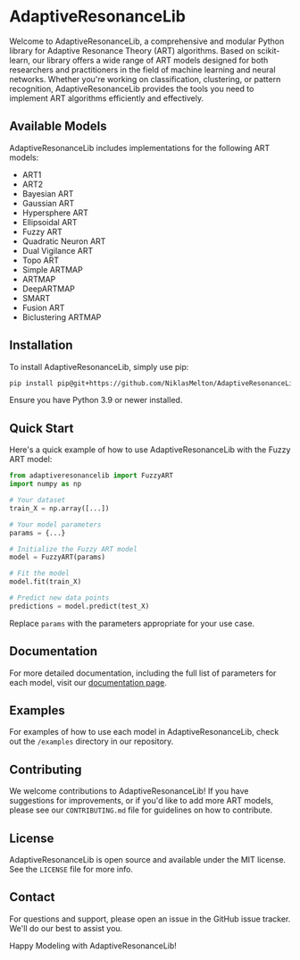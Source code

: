 
# AdaptiveResonanceLib

Welcome to AdaptiveResonanceLib, a comprehensive and modular Python library for Adaptive Resonance Theory (ART) algorithms. Based on scikit-learn, our library offers a wide range of ART models designed for both researchers and practitioners in the field of machine learning and neural networks. Whether you're working on classification, clustering, or pattern recognition, AdaptiveResonanceLib provides the tools you need to implement ART algorithms efficiently and effectively.

## Available Models

AdaptiveResonanceLib includes implementations for the following ART models:

- ART1
- ART2
- Bayesian ART
- Gaussian ART
- Hypersphere ART
- Ellipsoidal ART
- Fuzzy ART
- Quadratic Neuron ART
- Dual Vigilance ART
- Topo ART
- Simple ARTMAP
- ARTMAP
- DeepARTMAP
- SMART
- Fusion ART
- Biclustering ARTMAP

## Installation

To install AdaptiveResonanceLib, simply use pip:

[comment]: <> (```bash)

[comment]: <> (pip install AdaptiveResonanceLib)

[comment]: <> (```)

```bash
pip install pip@git+https://github.com/NiklasMelton/AdaptiveResonanceLib
```

Ensure you have Python 3.9 or newer installed.

## Quick Start

Here's a quick example of how to use AdaptiveResonanceLib with the Fuzzy ART model:

```python
from adaptiveresonancelib import FuzzyART
import numpy as np

# Your dataset
train_X = np.array([...])

# Your model parameters
params = {...}

# Initialize the Fuzzy ART model
model = FuzzyART(params)

# Fit the model
model.fit(train_X)

# Predict new data points
predictions = model.predict(test_X)
```

Replace `params` with the parameters appropriate for your use case.

## Documentation

For more detailed documentation, including the full list of parameters for each model, visit our [documentation page](https://github.com/NiklasMelton/AdaptiveResonanceLib).

## Examples

For examples of how to use each model in AdaptiveResonanceLib, check out the `/examples` directory in our repository.

## Contributing

We welcome contributions to AdaptiveResonanceLib! If you have suggestions for improvements, or if you'd like to add more ART models, please see our `CONTRIBUTING.md` file for guidelines on how to contribute.

## License

AdaptiveResonanceLib is open source and available under the MIT license. See the `LICENSE` file for more info.

## Contact

For questions and support, please open an issue in the GitHub issue tracker. We'll do our best to assist you.

Happy Modeling with AdaptiveResonanceLib!

